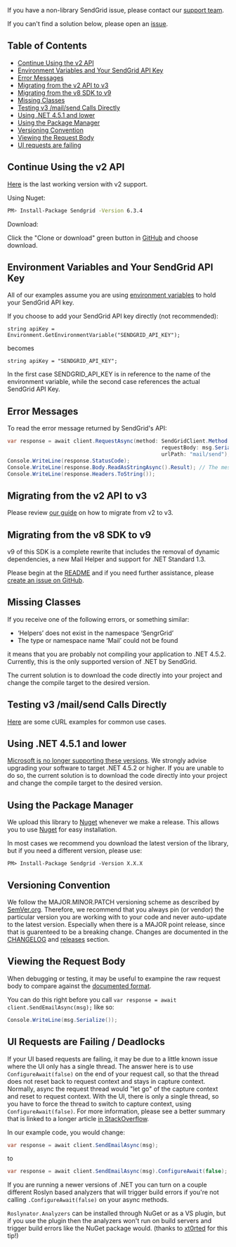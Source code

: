 ﻿If you have a non-library SendGrid issue, please contact our [support team](https://support.sendgrid.com).

If you can't find a solution below, please open an [issue](https://github.com/sendgrid/sendgrid-csharp/issues).


## Table of Contents

* [Continue Using the v2 API](#v2)
* [Environment Variables and Your SendGrid API Key](#environment)
* [Error Messages](#error)
* [Migrating from the v2 API to v3](#migrating)
* [Migrating from the v8 SDK to v9](#sdkmigration)
* [Missing Classes](#missing)
* [Testing v3 /mail/send Calls Directly](#testing)
* [Using .NET 4.5.1 and lower](#net45)
* [Using the Package Manager](#package-manager)
* [Versioning Convention](#versioning)
* [Viewing the Request Body](#request-body)
* [UI requests are failing](#ui-requests)

<a name="v2"></a>
## Continue Using the v2 API

[Here](https://github.com/sendgrid/sendgrid-csharp/tree/b27983a8f3d84a9d28972f2720cca0315ad9fe32) is the last working version with v2 support.

Using Nuget:

```bash
PM> Install-Package Sendgrid -Version 6.3.4
```

Download:

Click the "Clone or download" green button in [GitHub](https://github.com/sendgrid/sendgrid-csharp/tree/b27983a8f3d84a9d28972f2720cca0315ad9fe32) and choose download.

<a name="environment"></a>
## Environment Variables and Your SendGrid API Key

All of our examples assume you are using [environment variables](https://github.com/sendgrid/sendgrid-csharp#setup-environment-variables) to hold your SendGrid API key.

If you choose to add your SendGrid API key directly (not recommended):

`string apiKey = Environment.GetEnvironmentVariable("SENDGRID_API_KEY");`

becomes

`string apiKey = "SENDGRID_API_KEY";`

In the first case SENDGRID_API_KEY is in reference to the name of the environment variable, while the second case references the actual SendGrid API Key.

<a name="error"></a>
## Error Messages

To read the error message returned by SendGrid's API:

```csharp
var response = await client.RequestAsync(method: SendGridClient.Method.POST,
                                                 requestBody: msg.Serialize(),
                                                 urlPath: "mail/send");
Console.WriteLine(response.StatusCode);
Console.WriteLine(response.Body.ReadAsStringAsync().Result); // The message will be here
Console.WriteLine(response.Headers.ToString());
```

<a name="migrating"></a>
## Migrating from the v2 API to v3

Please review [our guide](https://sendgrid.com/docs/Classroom/Send/v3_Mail_Send/how_to_migrate_from_v2_to_v3_mail_send.html) on how to migrate from v2 to v3.

<a name="sdkmigration"></a>
## Migrating from the v8 SDK to v9

v9 of this SDK is a complete rewrite that includes the removal of dynamic dependencies, a new Mail Helper and support for .NET Standard 1.3.

Please begin at the [README](https://github.com/sendgrid/sendgrid-csharp) and if you need further assistance, please [create an issue on GitHub](https://github.com/sendgrid/sendgrid-csharp/issues).

<a name="missing"></a>
## Missing Classes

If you receive one of the following errors, or something similar:

* ‘Helpers’ does not exist in the namespace ‘SengrGrid’
* The type or namespace name ‘Mail’ could not be found

it means that you are probably not compiling your application to .NET 4.5.2. Currently, this is the only supported version of .NET by SendGrid.

The current solution is to download the code directly into your project and change the compile target to the desired version.

<a name="testing"></a>
## Testing v3 /mail/send Calls Directly

[Here](https://sendgrid.com/docs/Classroom/Send/v3_Mail_Send/curl_examples.html) are some cURL examples for common use cases.

<a name="net45"></a>
## Using .NET 4.5.1 and lower

[Microsoft is no longer supporting these versions](https://blogs.msdn.microsoft.com/dotnet/2015/12/09/support-ending-for-the-net-framework-4-4-5-and-4-5-1/). We strongly advise upgrading your software to target .NET 4.5.2 or higher. If you are unable to do so, the current solution is to download the code directly into your project and change the compile target to the desired version.

<a name="package-manager"></a>
## Using the Package Manager

We upload this library to [Nuget](https://www.nuget.org/packages/SendGrid) whenever we make a release. This allows you to use [Nuget](https://www.nuget.org) for easy installation.

In most cases we recommend you download the latest version of the library, but if you need a different version, please use:

`PM> Install-Package Sendgrid -Version X.X.X`

<a name="versioning"></a>
## Versioning Convention

We follow the MAJOR.MINOR.PATCH versioning scheme as described by [SemVer.org](http://semver.org). Therefore, we recommend that you always pin (or vendor) the particular version you are working with to your code and never auto-update to the latest version. Especially when there is a MAJOR point release, since that is guarenteed to be a breaking change. Changes are documented in the [CHANGELOG](https://github.com/sendgrid/sendgrid-csharp/blob/master/CHANGELOG.md) and [releases](https://github.com/sendgrid/sendgrid-csharp/releases) section.

<a name="request-body"></a>
## Viewing the Request Body

When debugging or testing, it may be useful to exampine the raw request body to compare against the [documented format](https://sendgrid.com/docs/API_Reference/api_v3.html).

You can do this right before you call `var response = await client.SendEmailAsync(msg);` like so:

```csharp
Console.WriteLine(msg.Serialize());
```

<a name="ui-requests"></a>
## UI Requests are Failing / Deadlocks

If your UI based requests are failing, it may be due to a little known issue where the UI only has a single thread. The answer here is to use `ConfigureAwait(false)` on the end of your request call, so that the thread does not reset back to request context and stays in capture context. Normally, async the request thread would "let go" of the capture context and reset to request context. With the UI, there is only a single thread, so you have to force the thread to switch to capture context, using `ConfigureAwait(false)`. For more information, please see a better summary that is linked to a longer article [in StackOverflow](https://stackoverflow.com/a/13494570).

In our example code, you would change:

```csharp
var response = await client.SendEmailAsync(msg);
```

to 

```csharp
var response = await client.SendEmailAsync(msg).ConfigureAwait(false);
```

If you are running a newer versions of .NET you can turn on a couple different Roslyn based analyzers that will trigger build errors if you're not calling `.ConfigureAwait(false)` on your async methods.

`Roslynator.Analyzers` can be installed through NuGet or as a VS plugin, but if you use the plugin then the analyzers won't run on build servers and trigger build errors like the NuGet package would. (thanks to [xt0rted](https://github.com/xt0rted) for this tip!)
